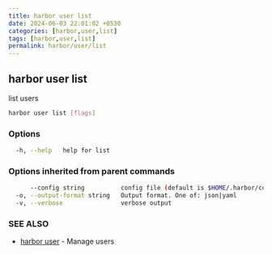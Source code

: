 ```yaml
---
title: harbor user list
date: 2024-06-03 22:01:02 +0530
categories: [harbor,user,list]
tags: [harbor,user,list]
permalink: harbor/user/list
---
```

## harbor user list

list users

```bash
harbor user list [flags]
```

### Options

```bash
  -h, --help   help for list
```

### Options inherited from parent commands

```bash
      --config string          config file (default is $HOME/.harbor/config.yaml) (default "/home/user/.harbor/config.yaml")
  -o, --output-format string   Output format. One of: json|yaml
  -v, --verbose                verbose output
```

### SEE ALSO

* [harbor user]()	 - Manage users

